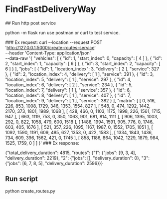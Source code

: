 ﻿# FindFastDeliveryWay
 
﻿## Run http post service
 
 python -m flask run
 use postman or curl to test service.
 
 ﻿### Ex request:
 curl --location --request POST 'http://127.0.0.1:5000/create-routes-service' \
--header 'Content-Type: application/json' \
--data-raw '{
    "vehicles": [
        {
            "id": 1,
            "start_index": 0,
            "capacity": [
                4
            ]
        },
        {
            "id": 2,
            "start_index": 1,
            "capacity": [
                6
            ]
        },
        {
            "id": 3,
            "start_index": 2,
            "capacity": [
                6
            ]
        }
    ],
    "jobs": [
        {
            "id": 1,
            "location_index": 3,
            "delivery": [
                2
            ],
            "service": 327
        },
        {
            "id": 2,
            "location_index": 4,
            "delivery": [
                1
            ],
            "service": 391
        },
        {
            "id": 3,
            "location_index": 5,
            "delivery": [
                1
            ],
            "service": 297
        },
        {
            "id": 4,
            "location_index": 6,
            "delivery": [
                2
            ],
            "service": 234
        },
        {
            "id": 5,
            "location_index": 7,
            "delivery": [
                1
            ],
            "service": 357
        },
        {
            "id": 6,
            "location_index": 8,
            "delivery": [
                1
            ],
            "service": 407
        },
        {
            "id": 7,
            "location_index": 9,
            "delivery": [
                1
            ],
            "service": 382
        }
    ],
    "matrix": [
        [
            0,
            516,
            226,
            853,
            1008,
            1729,
            346,
            1353,
            1554,
            827
        ],
        [
            548,
            0,
            474,
            1292,
            1442,
            2170,
            373,
            1801,
            1989,
            1068
        ],
        [
            428,
            466,
            0,
            1103,
            1175,
            1998,
            226,
            1561,
            1715,
            947
        ],
        [
            663,
            1119,
            753,
            0,
            350,
            1063,
            901,
            681,
            814,
            1111
        ],
        [
            906,
            1395,
            1003,
            292,
            0,
            822,
            1058,
            479,
            600,
            1518
        ],
        [
            1488,
            1994,
            1591,
            905,
            776,
            0,
            1746,
            603,
            405,
            1676
        ],
        [
            521,
            357,
            226,
            1095,
            1167,
            1987,
            0,
            1552,
            1705,
            1051
        ],
        [
            1092,
            1590,
            1191,
            609,
            485,
            627,
            1353,
            0,
            422,
            1583
        ],
        [
            1334,
            1843,
            1436,
            734,
            609,
            396,
            1562,
            421,
            0,
            1745
        ],
        [
            858,
            1186,
            864,
            1042,
            1229,
            1879,
            984,
            1525,
            1759,
            0
        ]
    ]
}'
 ﻿### Ex response:
  
  {"total_delivery_duration": 4815, "routes": {"1": {"jobs": [9, 3, 4], "delivery_duration": 2219}, "2": {"jobs": [],
"delivery_duration": 0}, "3": {"jobs": [6, 7, 8, 5], "delivery_duration": 2596}}}
  
 ## Run script
 python create_routes.py
